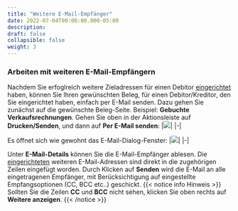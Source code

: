 ```yaml
---
title: "Weitere E-Mail-Empfänger"
date: 2022-07-04T00:00:00.000-05:00
description: 
draft: false
collapsible: false
weight: 3
---
```

### Arbeiten mit weiteren E-Mail-Empfängern

Nachdem Sie erfoglreich weitere Zieladressen für einen Debitor [eingerichtet](/de-de/apps/addressee-control/first-steps/setup/further_targets) haben, können Sie Ihren gewünschten Beleg, für einen Debitor/Kreditor, den Sie eingerichtet haben, einfach per E-Mail senden.
Dazu gehen Sie zunächst auf die gewünschte Beleg-Seite.
Beispiel: **Gebuchte Verkaufsrechnungen**.
Gehen Sie oben in der Aktionsleiste auf **Drucken/Senden**, und dann auf **Per E-Mail senden**:
|![](images/apps/Addresse_Control/Beleg_per_email_senden.png)|
|-|

Es öffnet sich wie gewohnt das E-Mail-Dialog-Fenster:
|![](images/apps/Addresse_Control/Mail_Dialog_Mehrere_Empfaenger.png)|
|-|

Unter **E-Mail-Details** können Sie die E-Mail-Empfänger ablesen.
Die [eingerichteten](/de-de/apps/addressee-control/first-steps/setup/further_targets) weiteren E-Mail-Adressen sind direkt in die zugehörigen Zeilen eingefügt worden.
Durch Klicken auf **Senden** wird die E-Mail an alle eingetragenen Empfänger, mit Berücksichtigung auf eingestellte Empfangsoptionen (CC, BCC etc..) geschickt.
{{< notice info Hinweis >}}
Sollten Sie die Zeilen **CC** und **BCC** nicht sehen, klicken Sie oben rechts auf **Weitere anzeigen**.
{{< /notice >}}
